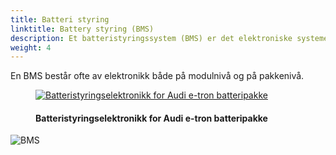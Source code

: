 ```yaml
---
title: Batteri styring
linktitle: Battery styring (BMS)
description: Et batteristyringssystem (BMS) er det elektroniske systemet som styrer batteriet, for eksempel ved å beskytte batteriet, overvåke dets tilstand, beregne sekundærdata som rekkevidde og utføre balansering av celler.
weight: 4
---
```

<!-- markdownlint-disable MD033 -->
En BMS består ofte av elektronikk både på modulnivå og på pakkenivå.

<figure>
    <a href="https://media.electrichasgoneaudi.net/multimedia/technology/battery/batterymanagment/batterymanagement1.jpg">
        <img src="https://media.electrichasgoneaudi.net/multimedia/technology/battery/batterymanagment/batterymanagement1s.jpg"
        class="img-fluid" alt="Batteristyringselektronikk for Audi e-tron batteripakke" title="Batteristyringselektronikk for Audi e-tron batteripakke">
    </a>
    <figcaption><h4>Batteristyringselektronikk for Audi e-tron batteripakke</h4></figcaption>
</figure>

![BMS](batterymanagement1.jpg "Batteristyringselektronikk for Audi e-tron batteripakke")

